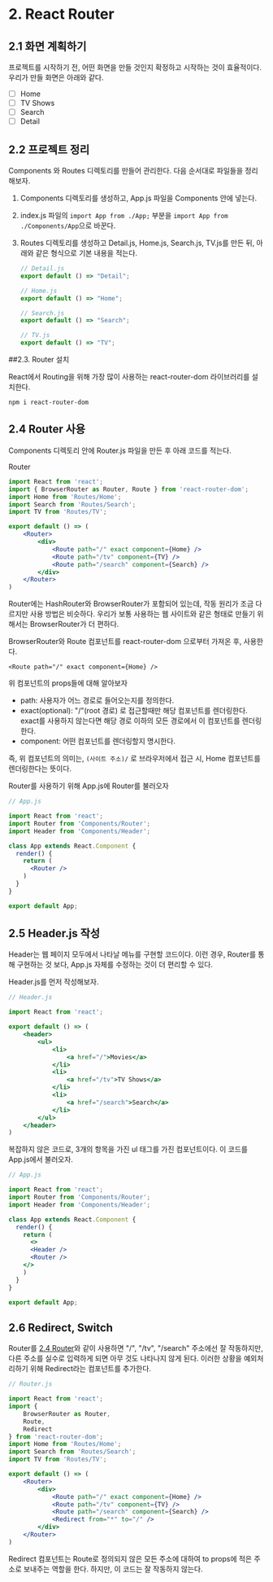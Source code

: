 # 2. React Router

## 2.1 화면 계획하기

프로젝트를 시작하기 전, 어떤 화면을 만들 것인지 확정하고 시작하는 것이 효율적이다. 우리가 만들 화면은 아래와 같다.

- [ ] Home
- [ ] TV Shows
- [ ] Search
- [ ] Detail

## 2.2 프로젝트 정리

Components 와 Routes 디렉토리를 만들어 관리한다. 다음 순서대로 파일들을 정리해보자.

 1. Components 디렉토리를 생성하고, App.js 파일을 Components 안에 넣는다. 

 2. index.js 파일의 `import App from ./App;` 부분을 `import App from ./Components/App`으로 바꾼다. 

 3. Routes 디렉토리를 생성하고 Detail.js, Home.js, Search.js, TV.js를 만든 뒤, 아래와 같은 형식으로 기본 내용을 적는다.

    ```jsx
    // Detail.js
    export default () => "Detail";
    ```

    ``` jsx
    // Home.js
    export default () => "Home";
    ```

    ```jsx
    // Search.js
    export default () => "Search";
    ```

    ```jsx
    // TV.js
    export default () => "TV";
    ```

    

##2.3. Router 설치

React에서 Routing을 위해 가장 많이 사용하는 react-router-dom 라이브러리를 설치한다.

`npm i react-router-dom`



## 2.4 Router 사용

Components 디렉토리 안에 Router.js 파일을 만든 후 아래 코드를 적는다.

<a name="Router">Router</a>

```jsx
import React from 'react';
import { BrowserRouter as Router, Route } from 'react-router-dom';
import Home from 'Routes/Home';
import Search from 'Routes/Search';
import TV from 'Routes/TV';

export default () => (
    <Router>
        <div>
            <Route path="/" exact component={Home} />
            <Route path="/tv" component={TV} />
            <Route path="/search" component={Search} />
        </div>
    </Router>
)
```

Router에는 HashRouter와 BrowserRouter가 포함되어 있는데, 작동 원리가 조금 다르지만 사용 방법은 비슷하다. 우리가 보통 사용하는 웹 사이트와 같은 형태로 만들기 위해서는 BrowserRouter가 더 편하다.

BrowserRouter와 Route 컴포넌트를 react-router-dom 으로부터 가져온 후, 사용한다.

`<Route path="/" exact component={Home} />`

위 컴포넌트의 props들에 대해 알아보자

* path: 사용자가 어느 경로로 들어오는지를 정의한다.
* exact(optional): "/"(root 경로) 로 접근할때만 해당 컴포넌트를 렌더링한다. exact를 사용하지 않는다면 해당 경로 이하의 모든 경로에서 이 컴포넌트를 렌더링한다.
* component: 어떤 컴포넌트를 렌더링할지 명시한다.

즉, 위 컴포넌트의 의미는, `(사이트 주소)/` 로 브라우저에서 접근 시, Home 컴포넌트를 렌더링한다는 뜻이다.

Router를 사용하기 위해 App.js에 Router를 불러오자

```jsx
// App.js

import React from 'react';
import Router from 'Components/Router';
import Header from 'Components/Header';

class App extends React.Component {
  render() {
    return (
      <Router />
    )
  }
}

export default App;

```



## 2.5 Header.js 작성

Header는 웹 페이지 모두에서 나타날 메뉴를 구현할 코드이다. 이런 경우, Router를 통해 구현하는 것 보다, App.js 자체를 수정하는 것이 더 편리할 수 있다.

Header.js를 먼저 작성해보자.

```jsx
// Header.js

import React from 'react';

export default () => (
    <header>
        <ul>
            <li>
                <a href="/">Movies</a>
            </li>
            <li>
                <a href="/tv">TV Shows</a>
            </li>
            <li>
                <a href="/search">Search</a>
            </li>
        </ul>
    </header>
)
```

복잡하지 않은 코드로, 3개의 항목을 가진 ul 태그를 가진 컴포넌트이다. 이 코드를 App.js에서 불러오자.

```jsx
// App.js

import React from 'react';
import Router from 'Components/Router';
import Header from 'Components/Header';

class App extends React.Component {
  render() {
    return (
      <>
      <Header />
      <Router />
    </>
    )
  }
}

export default App;

```

## 2.6 Redirect, Switch

Router를 <a href="#Router">2.4 Router</a>와 같이 사용하면 "/", "/tv", "/search" 주소에선 잘 작동하지만, 다른 주소를 실수로 입력하게 되면 아무 것도 나타나지 않게 된다. 이러한 상황을 예외처리하기 위해 Redirect라는 컴포넌트를 추가한다.

```jsx
// Router.js

import React from 'react';
import {
    BrowserRouter as Router,
    Route,
    Redirect
} from 'react-router-dom';
import Home from 'Routes/Home';
import Search from 'Routes/Search';
import TV from 'Routes/TV';

export default () => (
    <Router>
        <div>
            <Route path="/" exact component={Home} />
            <Route path="/tv" component={TV} />
            <Route path="/search" component={Search} />
            <Redirect from="*" to="/" />
        </div>
    </Router>
)
```

Redirect 컴포넌트는 Route로 정의되지 않은 모든 주소에 대하여 to props에 적은 주소로 보내주는 역할을 한다. 하지만, 이 코드는 잘 작동하지 않는다.